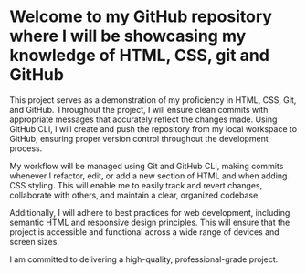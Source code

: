 # Welcome to my GitHub repository where I will be showcasing my knowledge of HTML, CSS, git and GitHub

This project serves as a demonstration of my proficiency in HTML, CSS, Git, and GitHub. Throughout the project, I will ensure 
clean commits with appropriate messages that accurately reflect the changes made. Using GitHub CLI, I will create and push the repository from my local workspace to GitHub, ensuring proper version control throughout the development process.

My workflow will be managed using Git and GitHub CLI, making commits whenever I refactor, edit, or add a new section of HTML 
and when adding CSS styling. This will enable me to easily track and revert changes, collaborate with others, and maintain a 
clear, organized codebase.

Additionally, I will adhere to best practices for web development, including semantic HTML and responsive design principles. 
This will ensure that the project is accessible and functional across a wide range of devices and screen sizes. 

I am committed to delivering a high-quality, professional-grade project. 

